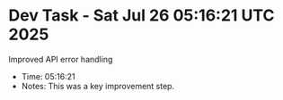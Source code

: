 # Dev Task - Sat Jul 26 05:16:21 UTC 2025
Improved API error handling
- Time: 05:16:21
- Notes: This was a key improvement step.

